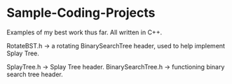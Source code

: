 # Sample-Coding-Projects
Examples of my best work thus far. All written in C++.

RotateBST.h -> a rotating BinarySearchTree header, used to help implement Splay Tree.

SplayTree.h -> Splay Tree header. 
BinarySearchTree.h -> functioning binary search tree header.

